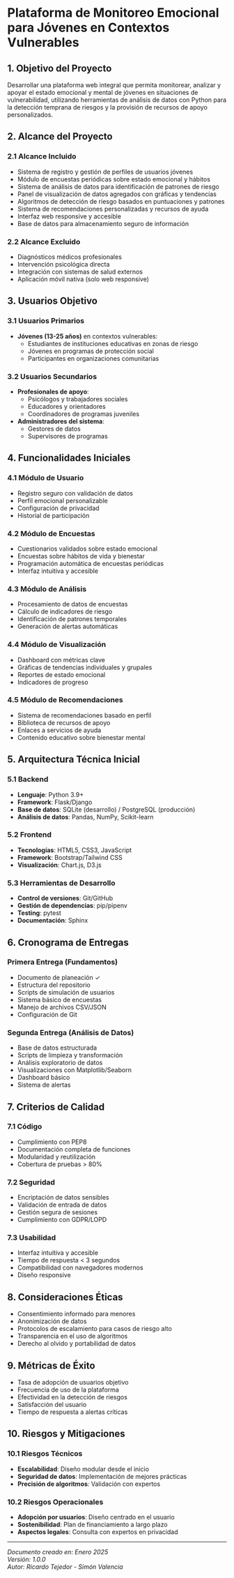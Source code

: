 # Plataforma de Monitoreo Emocional para Jóvenes en Contextos Vulnerables

## 1. Objetivo del Proyecto

Desarrollar una plataforma web integral que permita monitorear, analizar y apoyar el estado emocional y mental de jóvenes en situaciones de vulnerabilidad, utilizando herramientas de análisis de datos con Python para la detección temprana de riesgos y la provisión de recursos de apoyo personalizados.

## 2. Alcance del Proyecto

### 2.1 Alcance Incluido
- Sistema de registro y gestión de perfiles de usuarios jóvenes
- Módulo de encuestas periódicas sobre estado emocional y hábitos
- Sistema de análisis de datos para identificación de patrones de riesgo
- Panel de visualización de datos agregados con gráficas y tendencias
- Algoritmos de detección de riesgo basados en puntuaciones y patrones
- Sistema de recomendaciones personalizadas y recursos de ayuda
- Interfaz web responsive y accesible
- Base de datos para almacenamiento seguro de información

### 2.2 Alcance Excluido
- Diagnósticos médicos profesionales
- Intervención psicológica directa
- Integración con sistemas de salud externos
- Aplicación móvil nativa (solo web responsive)

## 3. Usuarios Objetivo

### 3.1 Usuarios Primarios
- **Jóvenes (13-25 años)** en contextos vulnerables:
  - Estudiantes de instituciones educativas en zonas de riesgo
  - Jóvenes en programas de protección social
  - Participantes en organizaciones comunitarias

### 3.2 Usuarios Secundarios
- **Profesionales de apoyo**:
  - Psicólogos y trabajadores sociales
  - Educadores y orientadores
  - Coordinadores de programas juveniles
- **Administradores del sistema**:
  - Gestores de datos
  - Supervisores de programas

## 4. Funcionalidades Iniciales

### 4.1 Módulo de Usuario
- Registro seguro con validación de datos
- Perfil emocional personalizable
- Configuración de privacidad
- Historial de participación

### 4.2 Módulo de Encuestas
- Cuestionarios validados sobre estado emocional
- Encuestas sobre hábitos de vida y bienestar
- Programación automática de encuestas periódicas
- Interfaz intuitiva y accesible

### 4.3 Módulo de Análisis
- Procesamiento de datos de encuestas
- Cálculo de indicadores de riesgo
- Identificación de patrones temporales
- Generación de alertas automáticas

### 4.4 Módulo de Visualización
- Dashboard con métricas clave
- Gráficas de tendencias individuales y grupales
- Reportes de estado emocional
- Indicadores de progreso

### 4.5 Módulo de Recomendaciones
- Sistema de recomendaciones basado en perfil
- Biblioteca de recursos de apoyo
- Enlaces a servicios de ayuda
- Contenido educativo sobre bienestar mental

## 5. Arquitectura Técnica Inicial

### 5.1 Backend
- **Lenguaje**: Python 3.9+
- **Framework**: Flask/Django
- **Base de datos**: SQLite (desarrollo) / PostgreSQL (producción)
- **Análisis de datos**: Pandas, NumPy, Scikit-learn

### 5.2 Frontend
- **Tecnologías**: HTML5, CSS3, JavaScript
- **Framework**: Bootstrap/Tailwind CSS
- **Visualización**: Chart.js, D3.js

### 5.3 Herramientas de Desarrollo
- **Control de versiones**: Git/GitHub
- **Gestión de dependencias**: pip/pipenv
- **Testing**: pytest
- **Documentación**: Sphinx

## 6. Cronograma de Entregas

### Primera Entrega (Fundamentos)
- Documento de planeación ✓
- Estructura del repositorio
- Scripts de simulación de usuarios
- Sistema básico de encuestas
- Manejo de archivos CSV/JSON
- Configuración de Git

### Segunda Entrega (Análisis de Datos)
- Base de datos estructurada
- Scripts de limpieza y transformación
- Análisis exploratorio de datos
- Visualizaciones con Matplotlib/Seaborn
- Dashboard básico
- Sistema de alertas

## 7. Criterios de Calidad

### 7.1 Código
- Cumplimiento con PEP8
- Documentación completa de funciones
- Modularidad y reutilización
- Cobertura de pruebas > 80%

### 7.2 Seguridad
- Encriptación de datos sensibles
- Validación de entrada de datos
- Gestión segura de sesiones
- Cumplimiento con GDPR/LOPD

### 7.3 Usabilidad
- Interfaz intuitiva y accesible
- Tiempo de respuesta < 3 segundos
- Compatibilidad con navegadores modernos
- Diseño responsive

## 8. Consideraciones Éticas

- Consentimiento informado para menores
- Anonimización de datos
- Protocolos de escalamiento para casos de riesgo alto
- Transparencia en el uso de algoritmos
- Derecho al olvido y portabilidad de datos

## 9. Métricas de Éxito

- Tasa de adopción de usuarios objetivo
- Frecuencia de uso de la plataforma
- Efectividad en la detección de riesgos
- Satisfacción del usuario
- Tiempo de respuesta a alertas críticas

## 10. Riesgos y Mitigaciones

### 10.1 Riesgos Técnicos
- **Escalabilidad**: Diseño modular desde el inicio
- **Seguridad de datos**: Implementación de mejores prácticas
- **Precisión de algoritmos**: Validación con expertos

### 10.2 Riesgos Operacionales
- **Adopción por usuarios**: Diseño centrado en el usuario
- **Sostenibilidad**: Plan de financiamiento a largo plazo
- **Aspectos legales**: Consulta con expertos en privacidad

---

*Documento creado en: Enero 2025* <br>
*Versión: 1.0.0* <br>
*Autor: Ricardo Tejedor - Simón Valencia*
